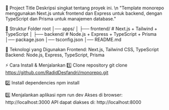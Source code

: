 📌 Project Title
Deskripsi singkat tentang proyek ini. \n
"Template monorepo menggunakan Next.js untuk frontend dan Express untuk backend, dengan TypeScript dan Prisma untuk manajemen database."

📂 Struktur Folder
root
│── apps/
│   ├── frontend/  # Next.js + Tailwind + TypeScript
│   ├── backend/   # Node.js + Express + TypeScript + Prisma
│── package.json
│── tsconfig.json
│── README.md

🚀 Teknologi yang Digunakan
Frontend: Next.js, Tailwind CSS, TypeScript
Backend: Node.js, Express, TypeScript, Prisma

⚡ Cara Install & Menjalankan
1️⃣ Clone repository
git clone https://github.com/RadidDesfandri/monorepo.git

2️⃣ Install dependencies
npm install

3️⃣ Menjalankan aplikasi
npm run dev
Akses di browser: http://localhost:3000
API dapat diakses di: http://localhost:8000

